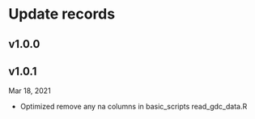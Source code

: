 # Update records

## v1.0.0

## v1.0.1
Mar 18, 2021
- Optimized remove any na columns in basic_scripts read_gdc_data.R
